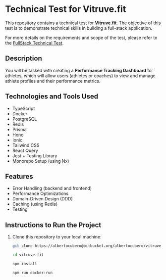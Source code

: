 # Technical Test for Vitruve.fit

This repository contains a technical test for **Vitruve.fit**. The objective of this test is to demonstrate technical skills in building a full-stack application.

For more details on the requirements and scope of the test, please refer to the [FullStack Technical Test](./FullStack%20Technical%20Test.pdf).

## Description

You will be tasked with creating a **Performance Tracking Dashboard** for athletes, which will allow users (athletes or coaches) to view and manage athlete profiles and their performance metrics.

## Technologies and Tools Used

- TypeScript
- Docker
- PostgreSQL
- Redis
- Prisma
- Hono
- Ionic
- Tailwind CSS
- React Query
- Jest + Testing Library 
- Monorepo Setup (using Nx)

## Features

- Error Handling (backend and frontend)
- Performance Optimizations
- Domain-Driven Design (DDD)
- Caching (using Redis)
- Testing
  
## Instructions to Run the Project

1. Clone this repository to your local machine:
   ```bash
   git clone https://albertocubero@bitbucket.org/albertocubero/vitruve.fit.git
   ```
   ```bash
   cd vitruve.fit
   ```
   ```bash
   npm install
   ```
   ```bash
   npm run docker:run
   ```
